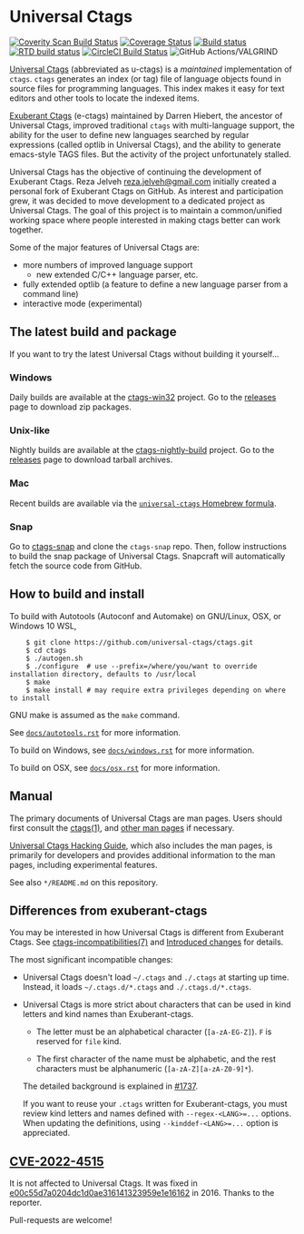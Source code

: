 # Universal Ctags

[![Coverity Scan Build Status](https://scan.coverity.com/projects/4355/badge.svg)](https://scan.coverity.com/projects/4355)
[![Coverage Status](https://coveralls.io/repos/universal-ctags/ctags/badge.svg?branch=master&service=github)](https://coveralls.io/github/universal-ctags/ctags?branch=master)
[![Build status](https://ci.appveyor.com/api/projects/status/6hk2p5lv6jsrd9o7/branch/master?svg=true)](https://ci.appveyor.com/project/universalctags/ctags/branch/master)
[![RTD build status](https://readthedocs.org/projects/ctags/badge)](https://docs.ctags.io)
[![CircleCI Build Status](https://circleci.com/gh/universal-ctags/ctags.svg?style=shield&circle-token=2e582261da84ebc6d21725b05381f410bc5de29d)](https://circleci.com/gh/universal-ctags)
![GitHub Actions/VALGRIND](https://github.com/universal-ctags/ctags/workflows/run%20units%20target%20under%20VALGRIND/badge.svg)

[Universal Ctags](https://ctags.io/) (abbreviated as u-ctags) is a *maintained*
implementation of `ctags`.
`ctags` generates an index (or tag) file of language objects found in source
files for programming languages.
This index makes it easy for text editors and other tools to locate the indexed
items.

[Exuberant Ctags](http://ctags.sourceforge.net/) (e-ctags) maintained by Darren
Hiebert, the ancestor of Universal Ctags, improved traditional `ctags` with
multi-language support, the ability for the user to define new languages
searched by regular expressions (called optlib in Universal Ctags), and the
ability to generate emacs-style TAGS files.
But the activity of the project unfortunately stalled.

Universal Ctags has the objective of continuing the development of Exuberant
Ctags.
Reza Jelveh <reza.jelveh@gmail.com> initially created a personal fork of
Exuberant Ctags on GitHub.
As interest and participation grew, it was decided to move development to a
dedicated project as Universal Ctags.
The goal of this project is to maintain a common/unified working space where
people interested in making ctags better can work together.

Some of the major features of Universal Ctags are:

* more numbers of improved language support
    * new extended C/C++ language parser, etc.
* fully extended optlib (a feature to define a new language parser from a
  command line)
* interactive mode (experimental)

## The latest build and package ##

If you want to try the latest Universal Ctags without building it yourself...

### Windows
Daily builds are available at the [ctags-win32](https://github.com/universal-ctags/ctags-win32) project.
Go to the [releases](https://github.com/universal-ctags/ctags-win32/releases) page to download zip packages.

### Unix-like
Nightly builds are available at the [ctags-nightly-build](https://github.com/universal-ctags/ctags-nightly-build) project.
Go to the [releases](https://github.com/universal-ctags/ctags-nightly-build/releases) page to download tarball archives.

### Mac
Recent builds are available via the [`universal-ctags` Homebrew formula](https://formulae.brew.sh/formula/universal-ctags).

### Snap
Go to [ctags-snap](https://github.com/universal-ctags/ctags-snap) and
clone the `ctags-snap` repo. Then, follow instructions to build the
snap package of Universal Ctags. Snapcraft will automatically fetch the source
code from GitHub.

## How to build and install ##

To build with Autotools (Autoconf and Automake) on GNU/Linux, OSX, or Windows 10 WSL,
```
    $ git clone https://github.com/universal-ctags/ctags.git
    $ cd ctags
    $ ./autogen.sh
    $ ./configure  # use --prefix=/where/you/want to override installation directory, defaults to /usr/local
    $ make
    $ make install # may require extra privileges depending on where to install
```

GNU make is assumed as the `make` command.

See
[`docs/autotools.rst`](https://github.com/universal-ctags/ctags/blob/master/docs/autotools.rst)
for more information.

To build on Windows, see
[`docs/windows.rst`](https://github.com/universal-ctags/ctags/blob/master/docs/windows.rst)
for more information.

To build on OSX, see
[`docs/osx.rst`](https://github.com/universal-ctags/ctags/blob/master/docs/osx.rst)
for more information.

## Manual ##
The primary documents of Universal Ctags are man pages.
Users should first consult the
[ctags(1)](https://docs.ctags.io/en/latest/man/ctags.1.html), and [other man
pages](https://docs.ctags.io/en/latest/man-pages.html) if necessary.

[Universal Ctags Hacking Guide](https://docs.ctags.io), which also includes the
man pages, is primarily for developers and provides additional information to
the man pages, including experimental features.

See also `*/README.md` on this repository.

## Differences from exuberant-ctags ##

You may be interested in how Universal Ctags is different from Exuberant Ctags.
See
[ctags-incompatibilities(7)](https://docs.ctags.io/en/latest/man/ctags-incompatibilities.7.html)
and [Introduced changes](https://docs.ctags.io/en/latest/news.html) for details.

The most significant incompatible changes:

* Universal Ctags doesn't load `~/.ctags` and `./.ctags` at starting up time.
  Instead, it loads `~/.ctags.d/*.ctags` and `./.ctags.d/*.ctags`.

* Universal Ctags is more strict about characters that can be
  used in kind letters and kind names than Exuberant-ctags.

  - The letter must be an alphabetical character (`[a-zA-EG-Z]`).
    `F` is reserved for `file` kind.

  - The first character of the name must be alphabetic, and
    the rest characters must be alphanumeric (`[a-zA-Z][a-zA-Z0-9]*`).

  The detailed background is explained in
  [#1737](https://github.com/universal-ctags/ctags/pull/1737).

  If you want to reuse your `.ctags` written for Exuberant-ctags,
  you must review kind letters and names defined with `--regex-<LANG>=...`
  options. When updating the definitions, using `--kinddef-<LANG>=...` option
  is appreciated.

## [CVE-2022-4515](https://access.redhat.com/security/cve/CVE-2022-4515) ##
It is not affected to Universal Ctags.
It was fixed in [e00c55d7a0204dc1d0ae316141323959e1e16162](https://github.com/universal-ctags/ctags/commit/e00c55d7a0204dc1d0ae316141323959e1e16162) in 2016. Thanks to the reporter.

Pull-requests are welcome!
